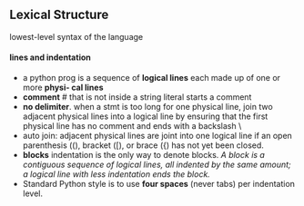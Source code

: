 ## Lexical Structure
lowest-level syntax of the language

#### lines and indentation
* a python prog is a sequence of **logical lines** each made up of one or more **physi‐ cal lines**
* **comment** # that is not inside a string literal starts a comment
* **no delimiter**. when a stmt is too long for one physical line, join two adjacent physical lines into a logical line by ensuring that the first physical line has no comment and ends with a backslash \
* auto join: adjacent physical lines are joint into one logical line if an open parenthesis ((), bracket ([), or brace ({) has not yet been closed. 
* **blocks** indentation is the only way to denote blocks. *A block is a contiguous sequence of logical lines, all indented by the same amount; a logical line with less indentation ends the block.*
* Standard Python style is to use **four spaces** (never tabs) per indentation level.
